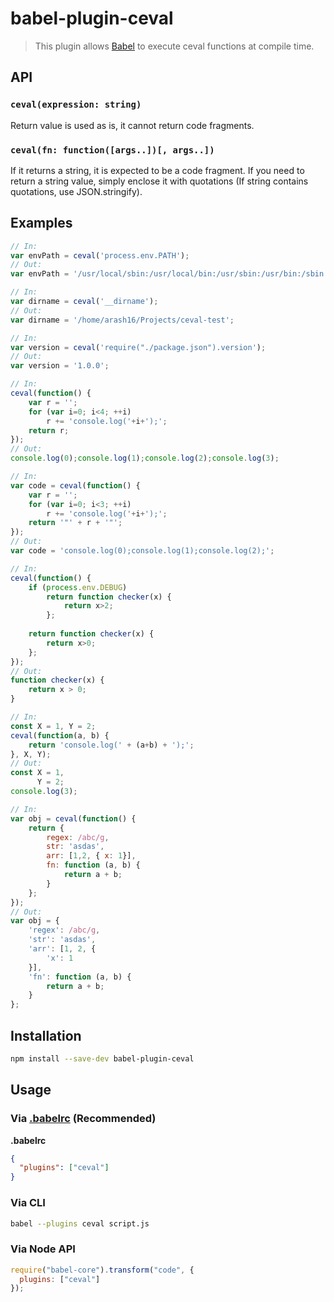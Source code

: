 # babel-plugin-ceval

> This plugin allows [Babel](https://babeljs.io) to execute ceval functions at compile time.

## API

### `ceval(expression: string)`

Return value is used as is, it cannot return code fragments.

### `ceval(fn: function([args..])[, args..])`

If it returns a string, it is expected to be a code fragment. If you need to return
a string value, simply enclose it with quotations (If string contains quotations, use JSON.stringify).

## Examples

```javascript
// In:
var envPath = ceval('process.env.PATH');
// Out:
var envPath = '/usr/local/sbin:/usr/local/bin:/usr/sbin:/usr/bin:/sbin:/bin:/usr/games:/usr/local/games';
```

```javascript
// In:
var dirname = ceval('__dirname');
// Out:
var dirname = '/home/arash16/Projects/ceval-test';
```

```javascript
// In:
var version = ceval('require("./package.json").version');
// Out:
var version = '1.0.0';
```

```javascript
// In:
ceval(function() {
	var r = '';
	for (var i=0; i<4; ++i)
		r += 'console.log('+i+');';
	return r;
});
// Out:
console.log(0);console.log(1);console.log(2);console.log(3);
```

```javascript
// In:
var code = ceval(function() {
	var r = '';
	for (var i=0; i<3; ++i)
		r += 'console.log('+i+');';
	return '"' + r + '"';
});
// Out:
var code = 'console.log(0);console.log(1);console.log(2);';
```

```javascript
// In:
ceval(function() {
	if (process.env.DEBUG)
		return function checker(x) { 
			return x>2; 
		};
	
	return function checker(x) { 
		return x>0; 
	};
});
// Out:
function checker(x) {
	return x > 0;
}
```

```javascript
// In:
const X = 1, Y = 2;
ceval(function(a, b) {
	return 'console.log(' + (a+b) + ');';
}, X, Y);
// Out:
const X = 1,
      Y = 2;
console.log(3);
```

```javascript
// In:
var obj = ceval(function() {
	return {
		regex: /abc/g,
		str: 'asdas',
		arr: [1,2, { x: 1}],
		fn: function (a, b) {
			return a + b;
		}
	};
});
// Out:
var obj = {
	'regex': /abc/g,
	'str': 'asdas',
	'arr': [1, 2, {
		'x': 1
	}],
	'fn': function (a, b) {
		return a + b;
	}
};
```

## Installation

```sh
npm install --save-dev babel-plugin-ceval
```

## Usage

### Via [.babelrc](http://babeljs.io/docs/usage/babelrc/) (Recommended)

**.babelrc**

```json
{
  "plugins": ["ceval"]
}
```

### Via CLI

```sh
babel --plugins ceval script.js
```

### Via Node API

```javascript
require("babel-core").transform("code", {
  plugins: ["ceval"]
});
```
